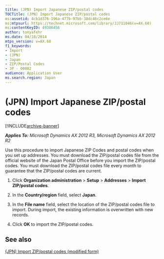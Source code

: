 ```yaml
---
title: (JPN) Import Japanese ZIP/postal codes
TOCTitle: (JPN) Import Japanese ZIP/postal codes
ms:assetid: 4cb1d376-196a-477b-97bb-38dc46c2ce6e
ms:mtpsurl: https://technet.microsoft.com/library/JJ711046(v=AX.60)
ms:contentKeyID: 49386456
author: tonyafehr
ms.date: 04/18/2014
mtps_version: v=AX.60
f1_keywords:
- Import
- (JPN)
- Japan
- ZIP/Postal Codes
- JP - 00002
audience: Application User
ms.search.region: Japan
---
```


# (JPN) Import Japanese ZIP/postal codes 


[!INCLUDE[archive-banner](includes/archive-banner.md)]


_**Applies To:** Microsoft Dynamics AX 2012 R3, Microsoft Dynamics AX 2012 R2_

Use this procedure to import Japanese ZIP Codes and postal codes when you set up addresses. You must download the ZIP/postal codes file from the official website of the Japan Postal Office before you import the ZIP/postal codes. You must download the ZIP/postal codes file every month to guarantee that the ZIP/postal codes are current.

1.  Click **Organization administration** \> **Setup** \> **Addresses** \> **Import ZIP/postal codes**.

2.  In the **Country/region** field, select **Japan**.

3.  In the **File name** field, select the location of the ZIP/postal codes file to import. During import, the existing information is overwritten with new records.

4.  Click **OK** to import the ZIP/postal codes.

## See also

[(JPN) Import ZIP/postal codes (modified form)](https://technet.microsoft.com/library/jj664985\(v=ax.60\))

  


